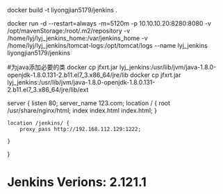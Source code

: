 docker  build -t liyongjian5179/jenkins .

docker run -d --restart=always -m=5120m -p 10.10.10.20:8280:8080 -v /opt/mavenStorage:/root/.m2/repository -v /home/lyj/lyj_jenkins_home:/var/jenkins_home -v /home/lyj/lyj_jenkins/tomcat-logs:/opt/tomcat/logs --name lyj_jenkins liyongjian5179/jenkins

#为java添加必要的类
docker cp jfxrt.jar lyj_jenkins:/usr/lib/jvm/java-1.8.0-openjdk-1.8.0.131-2.b11.el7_3.x86_64/jre/lib
docker cp jfxrt.jar lyj_jenkins:/usr/lib/jvm/java-1.8.0-openjdk-1.8.0.131-2.b11.el7_3.x86_64/jre/lib/ext

>
server {
	listen 80;
	server_name 123.com;
	location / {
		root	/usr/share/nginx/html;
		index	index.html index.html;
	}
	
	location /jenkins/ {
		proxy_pass http://192.168.112.129:1222;

	}
}
>
# Jenkins Verions: 2.121.1

